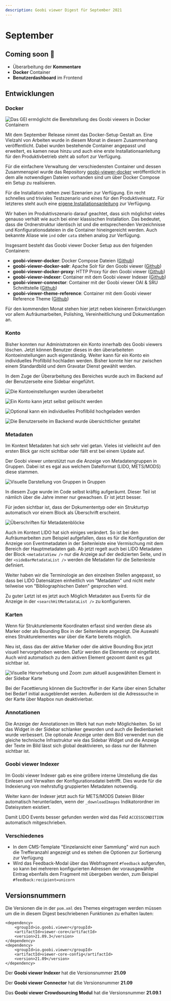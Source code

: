 ```yaml
---
description: Goobi viewer Digest für September 2021
---
```


# September

## **C**oming soon 🚀

* Überarbeitung der **Kommentare**
* **Docker** Container
* **Benutzerdashboard** im Frontend

## Entwicklungen

### Docker

![Das GEI erm&#xF6;glicht die Bereitstellung des Goobi viewers in Docker Containern](../.gitbook/assets/gei_docker.png)

Mit dem September Release nimmt das Docker-Setup Gestalt an. Eine Vielzahl von Arbeiten wurde in diesem Monat in diesem Zusammenhang veröffentlicht. Dabei wurden bestehende Container angepasst und erweitert, es kamen neue hinzu und auch eine erste Installationsanleitung für den Produktivbetrieb steht ab sofort zur Verfügung.

Für die einfachere Verwaltung der verschiedensten Container und dessen Zusammenspiel wurde das Repository [goobi-viewer-docker](https://github.com/intranda/goobi-viewer-docker) veröffentlicht in dem alle notwendigen Dateien vorhanden sind um über Docker Compose ein Setup zu realisieren.

Für die Installation stehen zwei Szenarien zur Verfügung. Ein recht schnelles und triviales Testszenario und eines für den Produktiveinsatz. Für letzteres steht auch eine [eigene Installationsanleitung](https://docs.goobi.io/goobi-viewer-de/devop/3/2) zur Verfügung.

Wir haben im Produktivszenario darauf geachtet, dass sich möglichst vieles genauso verhält wie auch bei einer klassischen Installation. Das bedeutet, dass die Ordnerstruktur identisch ist und die entsprechenden Verzeichnisse und Konfigurationsdateien in die Container hineingereicht werden. Auch bekannte Aliase wie `ind` oder `cata` stehen analog zur Verfügung.

Insgesamt besteht das Goobi viewer Docker Setup aus den folgenden Containern:

* **goobi-viewer-docker**: Docker Compose Dateien \([Github](https://github.com/intranda/goobi-viewer-docker)\)
* **goobi-viewer-docker-solr**: Apache Solr für den Goobi viewer \([Github](https://github.com/intranda/goobi-viewer-docker-solr)\)
* **goobi-viewer-docker-proxy**: HTTP Proxy für den Goobi viewer \([Github](https://github.com/intranda/goobi-viewer-docker-proxy)\)
* **goobi-viewer-indexer**: Container mit dem Goobi viewer Indexer \([Github](https://github.com/intranda/goobi-viewer-indexer)\)
* **goobi-viewer-connector**: Container mit der Goobi viewer OAI & SRU Schnittstelle \([Github](https://github.com/intranda/goobi-viewer-connector)\)
* **goobi-viewer-theme-reference**: Container mit dem Goobi viewer Reference Theme \([Github](https://github.com/intranda/goobi-viewer-theme-reference)\)

Für den kommenden Monat stehen hier jetzt neben kleineren Entwicklungen vor allem Aufräumarbeiten, Polishing, Vereinheitlichung und Dokumentation an.

### Konto

Bisher konnten nur Administratoren ein Konto innerhalb des Goobi viewers löschen. Jetzt können Benutzer dieses in den überarbeiteten Kontoeinstellungen auch eigenständig. Weiter kann für ein Konto ein individuelles Profilbild hochladen werden. Bisher konnte hier nur zwischen einem Standardbild und dem Gravatar Dienst gewählt werden.

In dem Zuge der Überarbeitung des Bereiches wurde auch im Backend auf der Benutzerseite eine Sidebar eingeführt.

![Die Kontoeinstellungen wurden &#xFC;berarbeitet](../.gitbook/assets/21.09-de-account_top.png)

![Ein Konto kann jetzt selbst gel&#xF6;scht werden](../.gitbook/assets/21.09-de-account_bottom.png)

![Optional kann ein individuelles Profilbild hochgeladen werden](../.gitbook/assets/21.09-de-account_edit_profile_image.png)

![Die Benutzerseite im Backend wurde &#xFC;bersichtlicher gestaltet](../.gitbook/assets/21.09-de-backend_user_edit.png)

### Metadaten

Im Kontext Metadaten hat sich sehr viel getan. Vieles ist vielleicht auf den ersten Blick gar nicht sichtbar oder fällt erst bei einem Update auf.

Der Goobi viewer unterstützt nun die Anzeige von Metadatengruppen in Gruppen. Dabei ist es egal aus welchem Dateiformat \(LIDO, METS/MODS\) diese stammen. 

![Visuelle Darstellung von Gruppen in Gruppen](../.gitbook/assets/21.09-de-metadata_nested_hierarchy.png)

In diesem Zuge wurde im Code selbst kräftig aufgeräumt. Dieser Teil ist nämlich über die Jahre immer nur gewachsen. Er ist jetzt besser.

Für jeden sichtbar ist, dass der Dokumententyp oder ein Strukturtyp automatisch vor einem Block als Überschrift erscheint.

![&#xDC;berschriften f&#xFC;r Metadatenbl&#xF6;cke](../.gitbook/assets/21.09-de-metadata_section_title.png)

Auch im Kontext LIDO hat sich einiges verändert. So ist bei den Aufräumarbeiten zum Beispiel aufgefallen, dass es für die Konfiguration der Anzeige von Eventmetadaten in der Seitenleiste eine Vermischung mit dem Bereich der Hauptmetadaten gab. Ab jetzt regelt auch bei LIDO Metadaten der Block `<metadataView />` nur die Anzeige auf der dedizierten Seite, und in der `<sideBarMetadataList />` werden die Metadaten für die Seitenleiste definiert.

Weiter haben wir die Terminologie an den einzelnen Stellen angepasst, so dass bei LIDO Datensätzen einheitlich von "Metadaten" und nicht mehr teilweise von "Bibliographischen Daten" gesprochen wird.

Zu guter Letzt ist es jetzt auch Möglich Metadaten aus Events für die Anzeige in der `<searchHitMetadataList />` zu konfigurieren.

### Karten

Wenn für Strukturelemente Koordinaten erfasst sind werden diese als Marker oder als Bounding Box in der Seitenleiste angezeigt. Die Auswahl eines Strukturelementes war über die Karte bereits möglich.

Neu ist, dass das der aktive Marker oder die aktive Bounding Box jetzt visuell hervorgehoben werden. Dafür werden die Elemente rot eingefärbt. Auch wird automatisch zu dem aktiven Element gezoomt damit es gut sichtbar ist.

![Visuelle Hervorhebung und Zoom zum aktuell ausgew&#xE4;hlten Element in der Sidebar Karte](../.gitbook/assets/21.09-de-maps_highlight_active_bounding_box.png)

Bei der Facettierung können die Suchtreffer in der Karte über einen Schalter bei Bedarf initial ausgeblendet werden. Außerdem ist die Adresssuche in der Karte über Mapbox nun deaktivierbar. 

### Annotationen

Die Anzeige der Annotationen im Werk hat nun mehr Möglichkeiten. So ist das Widget in der Sidebar schlanker geworden und auch die Bedienbarkeit wurde verbessert. Die optionale Anzeige unter dem Bild verwendet nun die gleiche technische Infrastruktur wie das Sidebar Widget und die Anzeige der Texte im Bild lässt sich global deaktivieren, so dass nur der Rahmen sichtbar ist.

### Goobi viewer Indexer

Im Goobi viewer Indexer gab es eine größere interne Umstellung die das Einlesen und Verwalten der Konfigurationsdatei betrifft. Dies wurde für die Indexierung von mehrstufig gruppierten Metadaten notwendig. 

Weiter kann der Indexer jetzt auch für METS/MODS Dateien Bilder automatisch herunterladen, wenn der `_downloadImages` Indikatorordner im Dateisystem existiert.

Damit LIDO Events besser gefunden werden wird das Feld `ACCESSCONDITION` automatisch mitgeschrieben.

### Verschiedenes

* In dem CMS-Template "Einzelansicht einer Sammlung" wird nun auch die Trefferanzahl angezeigt und es stehen die Optionen zur Sortierung zur Verfügung
* Wird das Feedback-Modal über das Webfragment `#feedback` aufgerufen, so kann bei mehreren konfigurierten Adressen der vorausgewählte Eintrag ebenfalls dem Fragment mit übergeben werden, zum Beispiel `#feedback:recipient=unicorn`

## Versionsnummern

Die Versionen die in der `pom.xml` des Themes eingetragen werden müssen um die in diesem Digest beschriebenen Funktionen zu erhalten lauten:

```markup
<dependency>
    <groupId>io.goobi.viewer</groupId>
    <artifactId>viewer-core</artifactId>
    <version>21.09.3</version>
</dependency>
<dependency>
    <groupId>io.goobi.viewer</groupId>
    <artifactId>viewer-core-config</artifactId>
    <version>21.09</version>
</dependency>
```

Der **Goobi viewer Indexer** hat die Versionsnummer **21.09**

Der **Goobi viewer Connector** hat die Versionsnummer **21.09**

Das **Goobi viewer Crowdsourcing Modul** hat die Versionsnummer **21.09.1**

